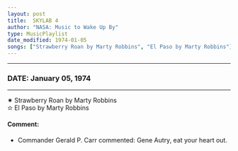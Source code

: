 ```yaml
---
layout: post
title:  SKYLAB 4
author: "NASA: Music to Wake Up By"
type: MusicPlaylist
date_modified: 1974-01-05
songs: ["Strawberry Roan by Marty Robbins", "El Paso by Marty Robbins"]
---
```


----
### DATE: January 05, 1974
----
✷ Strawberry Roan by Marty Robbins  &nbsp;<br />
✫ El Paso by Marty Robbins

#### Comment:
* Commander Gerald P. Carr commented: Gene Autry, eat your heart out.




<br/>
<center>
	<a target="_blank"
	   href="https://twitter.com/intent/tweet?hashtags=Space,NASA,Playlist,NASAWakeupCalls,SpaceProgram&text={{ page.author}}, '{{ page.songs.first }}' {{ page.title }}, {{ page.date | date: '%B %d, %Y' }}. {{ site.url }}{{ page.url }}&via=nasawakeupcalls"><i class="fab fa-twitter" alt="Tweet this page" style="font-size: 1.3em;"></i></a>
	&nbsp; 	<i class="fas fa-user-astronaut" style="font-size: 1.5em;"></i> &nbsp;
    <a id="custom_amazon_link"
       type="amzn" search="#"
       category="popular music">
    <i class="fab fa-amazon" style="font-size: 1.3em;"></i></a>
</center>

<!-- Randomly resolve an individual entry from a song array -->
<script src="/assets/javascript/seedrandom.min.js"></script>
<script>
  var wake_me_up = ["Strawberry Roan by Marty Robbins", "El Paso by Marty Robbins"];
  var prng = new Math.seedrandom();
  function randomSong() {
    song = wake_me_up[Math.floor(Math.random() * wake_me_up.length)];
    var amazon_link = document.getElementById("custom_amazon_link");
    amazon_link.setAttribute("search", song);
  }
  window.onload = randomSong();
</script>
